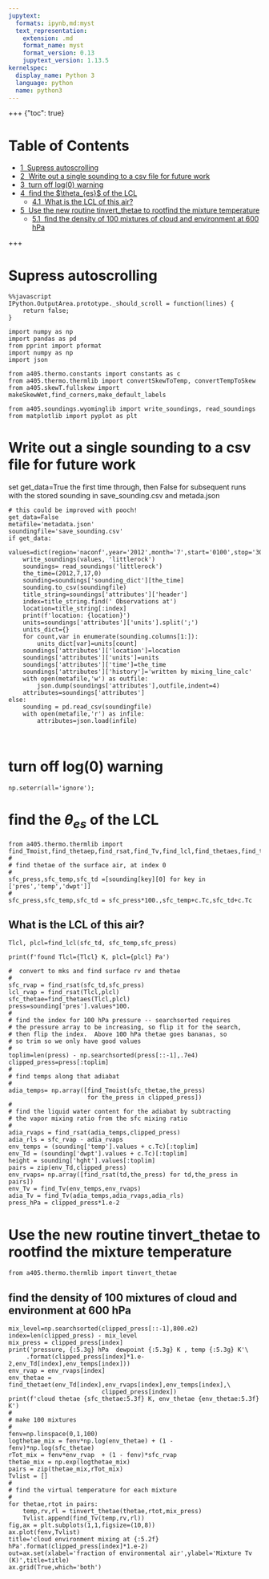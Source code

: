 ```yaml
---
jupytext:
  formats: ipynb,md:myst
  text_representation:
    extension: .md
    format_name: myst
    format_version: 0.13
    jupytext_version: 1.13.5
kernelspec:
  display_name: Python 3
  language: python
  name: python3
---
```


+++ {"toc": true}

<h1>Table of Contents<span class="tocSkip"></span></h1>
<div class="toc" style="margin-top: 1em;"><ul class="toc-item"><li><span><a href="#Supress-autoscrolling" data-toc-modified-id="Supress-autoscrolling-1"><span class="toc-item-num">1&nbsp;&nbsp;</span>Supress autoscrolling</a></span></li><li><span><a href="#Write-out-a-single-sounding-to-a-csv-file-for-future-work" data-toc-modified-id="Write-out-a-single-sounding-to-a-csv-file-for-future-work-2"><span class="toc-item-num">2&nbsp;&nbsp;</span>Write out a single sounding to a csv file for future work</a></span></li><li><span><a href="#turn-off-log(0)-warning" data-toc-modified-id="turn-off-log(0)-warning-3"><span class="toc-item-num">3&nbsp;&nbsp;</span>turn off log(0) warning</a></span></li><li><span><a href="#find-the-$\theta_{es}$-of-the--LCL" data-toc-modified-id="find-the-$\theta_{es}$-of-the--LCL-4"><span class="toc-item-num">4&nbsp;&nbsp;</span>find the $\theta_{es}$ of the  LCL</a></span><ul class="toc-item"><li><span><a href="#What-is-the-LCL-of-this-air?" data-toc-modified-id="What-is-the-LCL-of-this-air?-4.1"><span class="toc-item-num">4.1&nbsp;&nbsp;</span>What is the LCL of this air?</a></span></li></ul></li><li><span><a href="#Use-the-new-routine-tinvert_thetae-to-rootfind-the-mixture-temperature" data-toc-modified-id="Use-the-new-routine-tinvert_thetae-to-rootfind-the-mixture-temperature-5"><span class="toc-item-num">5&nbsp;&nbsp;</span>Use the new routine tinvert_thetae to rootfind the mixture temperature</a></span><ul class="toc-item"><li><span><a href="#find-the-density-of-100-mixtures-of-cloud-and-environment-at-600-hPa" data-toc-modified-id="find-the-density-of-100-mixtures-of-cloud-and-environment-at-600-hPa-5.1"><span class="toc-item-num">5.1&nbsp;&nbsp;</span>find the density of 100 mixtures of cloud and environment at 600 hPa</a></span></li></ul></li></ul></div>

+++

# Supress autoscrolling

```{code-cell} ipython3
%%javascript
IPython.OutputArea.prototype._should_scroll = function(lines) {
    return false;
}
```

```{code-cell} ipython3
import numpy as np
import pandas as pd
from pprint import pformat
import numpy as np
import json

from a405.thermo.constants import constants as c
from a405.thermo.thermlib import convertSkewToTemp, convertTempToSkew
from a405.skewT.fullskew import makeSkewWet,find_corners,make_default_labels
```

```{code-cell} ipython3
from a405.soundings.wyominglib import write_soundings, read_soundings
from matplotlib import pyplot as plt
```

# Write out a single sounding to a csv file for future work

set get_data=True the first time through, then False for subsequent runs with the stored sounding in save_sounding.csv and metada.json

```{code-cell} ipython3
# this could be improved with pooch!
get_data=False
metafile='metadata.json'
soundingfile='save_sounding.csv'
if get_data:
    values=dict(region='naconf',year='2012',month='7',start='0100',stop='3000',station='72340')
    write_soundings(values, 'littlerock')
    soundings= read_soundings('littlerock')
    the_time=(2012,7,17,0)
    sounding=soundings['sounding_dict'][the_time]
    sounding.to_csv(soundingfile)
    title_string=soundings['attributes']['header']
    index=title_string.find(' Observations at')
    location=title_string[:index]
    print(f'location: {location}')
    units=soundings['attributes']['units'].split(';')
    units_dict={}
    for count,var in enumerate(sounding.columns[1:]):
        units_dict[var]=units[count]
    soundings['attributes']['location']=location
    soundings['attributes']['units']=units
    soundings['attributes']['time']=the_time
    soundings['attributes']['history']='written by mixing_line_calc'
    with open(metafile,'w') as outfile:
        json.dump(soundings['attributes'],outfile,indent=4)
    attributes=soundings['attributes']
else:
    sounding = pd.read_csv(soundingfile)
    with open(metafile,'r') as infile:
        attributes=json.load(infile)
        
    
```

# turn off log(0) warning

```{code-cell} ipython3
np.seterr(all='ignore');
```

# find the $\theta_{es}$ of the  LCL

```{code-cell} ipython3
from a405.thermo.thermlib import find_Tmoist,find_thetaep,find_rsat,find_Tv,find_lcl,find_thetaes,find_thetaet
#
# find thetae of the surface air, at index 0
#
sfc_press,sfc_temp,sfc_td =[sounding[key][0] for key in ['pres','temp','dwpt']]
#
sfc_press,sfc_temp,sfc_td = sfc_press*100.,sfc_temp+c.Tc,sfc_td+c.Tc
```

## What is the LCL of this air?

```{code-cell} ipython3
Tlcl, plcl=find_lcl(sfc_td, sfc_temp,sfc_press)
```

```{code-cell} ipython3
print(f'found Tlcl={Tlcl} K, plcl={plcl} Pa')
```

```{code-cell} ipython3
#  convert to mks and find surface rv and thetae
#
sfc_rvap = find_rsat(sfc_td,sfc_press)
lcl_rvap = find_rsat(Tlcl,plcl)
sfc_thetae=find_thetaes(Tlcl,plcl)
press=sounding['pres'].values*100.
#
# find the index for 100 hPa pressure -- searchsorted requires
# the pressure array to be increasing, so flip it for the search,
# then flip the index.  Above 100 hPa thetae goes bananas, so
# so trim so we only have good values
#
toplim=len(press) - np.searchsorted(press[::-1],.7e4)
clipped_press=press[:toplim]
#
# find temps along that adiabat
#
adia_temps= np.array([find_Tmoist(sfc_thetae,the_press) 
                      for the_press in clipped_press])
#
# find the liquid water content for the adiabat by subtracting
# the vapor mixing ratio from the sfc mixing ratio
#
adia_rvaps = find_rsat(adia_temps,clipped_press)
adia_rls = sfc_rvap - adia_rvaps
env_temps = (sounding['temp'].values + c.Tc)[:toplim]
env_Td = (sounding['dwpt'].values + c.Tc)[:toplim]
height = sounding['hght'].values[:toplim]
pairs = zip(env_Td,clipped_press)
env_rvaps= np.array([find_rsat(td,the_press) for td,the_press in pairs])
env_Tv = find_Tv(env_temps,env_rvaps)
adia_Tv = find_Tv(adia_temps,adia_rvaps,adia_rls)
press_hPa = clipped_press*1.e-2
```

# Use the new routine tinvert_thetae to rootfind the mixture temperature

```{code-cell} ipython3
from a405.thermo.thermlib import tinvert_thetae
```

## find the density of 100 mixtures of cloud and environment at 600 hPa

```{code-cell} ipython3
mix_level=np.searchsorted(clipped_press[::-1],800.e2)
index=len(clipped_press) - mix_level
mix_press = clipped_press[index]
print('pressure, {:5.3g} hPa  dewpoint {:5.3g} K , temp {:5.3g} K'\
     .format(clipped_press[index]*1.e-2,env_Td[index],env_temps[index]))
env_rvap = env_rvaps[index]
env_thetae = find_thetaet(env_Td[index],env_rvaps[index],env_temps[index],\
                          clipped_press[index])
print(f'cloud thetae {sfc_thetae:5.3f} K, env_thetae {env_thetae:5.3f} K')
#
# make 100 mixtures
#
fenv=np.linspace(0,1,100)
logthetae_mix = fenv*np.log(env_thetae) + (1 - fenv)*np.log(sfc_thetae)
rTot_mix = fenv*env_rvap  + (1 - fenv)*sfc_rvap
thetae_mix = np.exp(logthetae_mix)
pairs = zip(thetae_mix,rTot_mix)
Tvlist = []
#
# find the virtual temperature for each mixture
#
for thetae,rtot in pairs:
    temp,rv,rl = tinvert_thetae(thetae,rtot,mix_press)
    Tvlist.append(find_Tv(temp,rv,rl))
fig,ax = plt.subplots(1,1,figsize=(10,8))
ax.plot(fenv,Tvlist)
title='cloud environment mixing at {:5.2f} hPa'.format(clipped_press[index]*1.e-2)
out=ax.set(xlabel='fraction of environmental air',ylabel='Mixture Tv (K)',title=title)
ax.grid(True,which='both')
```

```{code-cell} ipython3

```

